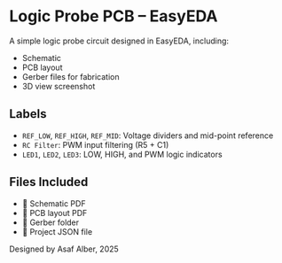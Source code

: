 # Logic Probe PCB – EasyEDA

A simple logic probe circuit designed in EasyEDA, including:
- Schematic
- PCB layout
- Gerber files for fabrication
- 3D view screenshot

## Labels
- `REF_LOW`, `REF_HIGH`, `REF_MID`: Voltage dividers and mid-point reference
- `RC Filter`: PWM input filtering (R5 + C1)
- `LED1`, `LED2`, `LED3`: LOW, HIGH, and PWM logic indicators

## Files Included
- 📄 Schematic PDF  
- 📄 PCB layout PDF  
- 📂 Gerber folder  
- 📄 Project JSON file  

Designed by Asaf Alber, 2025
